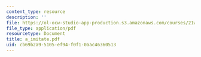 ```yaml
---
content_type: resource
description: ''
file: https://ol-ocw-studio-app-production.s3.amazonaws.com/courses/21w-756-writing-and-reading-poems-fall-2006/cb69b2a95105ef94f0f10aac46360513_a_imitate.pdf
file_type: application/pdf
resourcetype: Document
title: a_imitate.pdf
uid: cb69b2a9-5105-ef94-f0f1-0aac46360513
---
```

